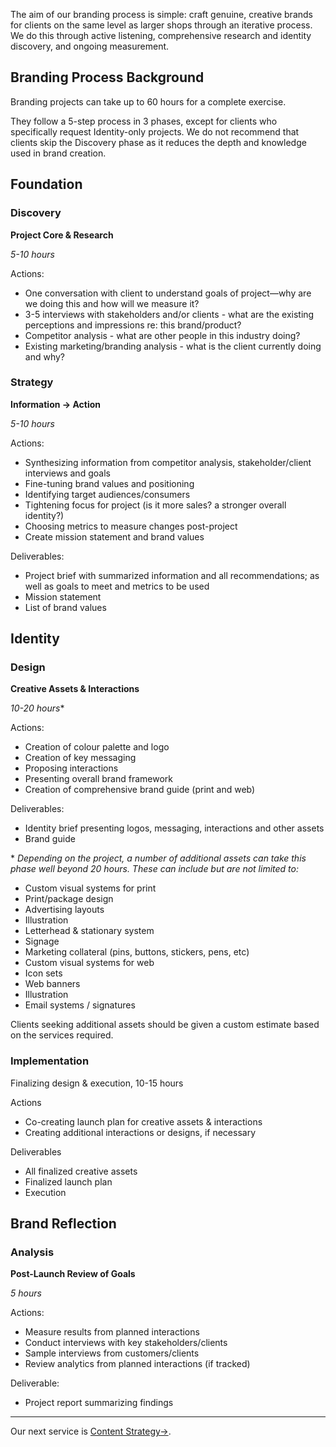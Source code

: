 The aim of our branding process is simple: craft genuine, creative brands for clients on the same level as larger shops through an iterative process. We do this through active listening, comprehensive research and identity discovery, and ongoing measurement.

## Branding Process Background

Branding projects can take up to 60 hours for a complete exercise.

They follow a 5-step process in 3 phases, except for clients who specifically request Identity-only projects. We do not recommend that clients skip the Discovery phase as it reduces the depth and knowledge used in brand creation.

## Foundation

### Discovery

**Project Core & Research**

*5-10 hours*

Actions: 
- One conversation with client to understand goals of project—why are we doing this and how will we measure it? 
- 3-5 interviews with stakeholders and/or clients - what are the existing perceptions and impressions re: this brand/product? 
- Competitor analysis - what are other people in this industry doing? 
- Existing marketing/branding analysis - what is the client currently doing and why?

### Strategy

**Information &#8594; Action**

*5-10 hours*

Actions:
- Synthesizing information from competitor analysis, stakeholder/client interviews and goals 
- Fine-tuning brand values and positioning 
- Identifying target audiences/consumers 
- Tightening focus for project (is it more sales? a stronger overall identity?) 
- Choosing metrics to measure changes post-project 
- Create mission statement and brand values

Deliverables:
- Project brief with summarized information and all recommendations; as well as goals to meet and metrics to be used 
- Mission statement 
- List of brand values

## Identity

### Design

**Creative Assets & Interactions**

*10-20 hours*\* 

Actions:
- Creation of colour palette and logo 
- Creation of key messaging 
- Proposing interactions 
- Presenting overall brand framework 
- Creation of comprehensive brand guide (print and web)

Deliverables:
- Identity brief presenting logos, messaging, interactions and other assets 
- Brand guide 

\* *Depending on the project, a number of additional assets can take this phase well beyond 20 hours. These can include but are not limited to:*

- Custom visual systems for print
- Print/package design
- Advertising layouts
- Illustration
- Letterhead & stationary system
- Signage
- Marketing collateral (pins, buttons, stickers, pens, etc)
- Custom visual systems for web
- Icon sets
- Web banners
- Illustration
- Email systems / signatures

Clients seeking additional assets should be given a custom estimate based on the services required.

### Implementation

Finalizing design & execution, 10-15 hours

Actions 
- Co-creating launch plan for creative assets & interactions 
- Creating additional interactions or designs, if necessary

Deliverables 
- All finalized creative assets 
- Finalized launch plan 
- Execution

## Brand Reflection

### Analysis

**Post-Launch Review of Goals**

*5 hours*

Actions:
- Measure results from planned interactions 
- Conduct interviews with key stakeholders/clients 
- Sample interviews from customers/clients 
- Review analytics from planned interactions (if tracked)

Deliverable:
- Project report summarizing findings

---

Our next service is [Content Strategy&#8594;](/Our_Process/Our_Services/Content_Strategy).